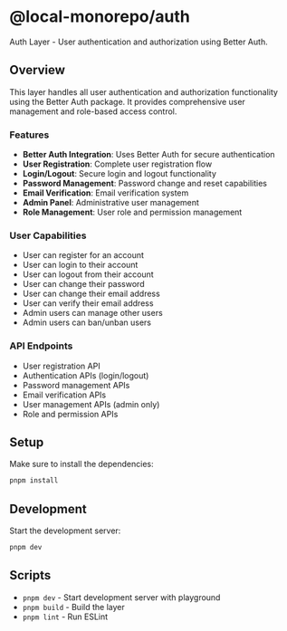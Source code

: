 # @local-monorepo/auth

Auth Layer - User authentication and authorization using Better Auth.

## Overview

This layer handles all user authentication and authorization functionality using the Better Auth package. It provides comprehensive user management and role-based access control.

### Features

- **Better Auth Integration**: Uses Better Auth for secure authentication
- **User Registration**: Complete user registration flow
- **Login/Logout**: Secure login and logout functionality
- **Password Management**: Password change and reset capabilities
- **Email Verification**: Email verification system
- **Admin Panel**: Administrative user management
- **Role Management**: User role and permission management

### User Capabilities

- User can register for an account
- User can login to their account
- User can logout from their account
- User can change their password
- User can change their email address
- User can verify their email address
- Admin users can manage other users
- Admin users can ban/unban users

### API Endpoints

- User registration API
- Authentication APIs (login/logout)
- Password management APIs
- Email verification APIs
- User management APIs (admin only)
- Role and permission APIs

## Setup

Make sure to install the dependencies:

```bash
pnpm install
```

## Development

Start the development server:

```bash
pnpm dev
```

## Scripts

- `pnpm dev` - Start development server with playground
- `pnpm build` - Build the layer
- `pnpm lint` - Run ESLint
